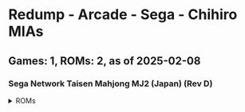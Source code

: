 # Redump - Arcade - Sega - Chihiro MIAs
## Games: 1, ROMs: 2, as of 2025-02-08
### Sega Network Taisen Mahjong MJ2 (Japan) (Rev D)
<details>
<summary>ROMs</summary>

Sega Network Taisen Mahjong MJ2 (Japan) (Rev D) (Track 1).bin, CRC: 3538baf7
Sega Network Taisen Mahjong MJ2 (Japan) (Rev D) (Track 3).bin, CRC: bcf318ce
</details>

